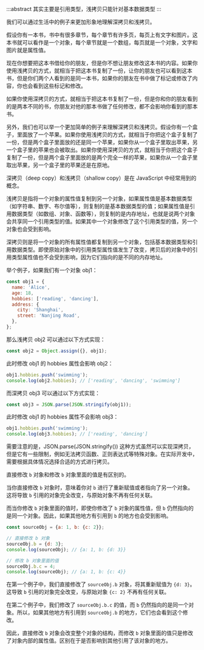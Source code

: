 :::abstract
其实主要是引用类型，浅拷贝只能针对基本数据类型
:::

我们可以通过生活中的例子来更加形象地理解深拷贝和浅拷贝。

假设你有一本书，书中有很多章节，每个章节有许多页，每页上有文字和图片。这本书就可以看作是一个对象，每个章节就是一个数组，每页就是一个对象，文字和图片就是属性值。

现在你想要把这本书借给你的朋友，但是你不想让朋友修改这本书的内容。如果你使用浅拷贝的方式，就相当于把这本书复制了一份，让你的朋友也可以看到这本书，但是你们两个人看到的是同一本书，如果你的朋友在书中做了标记或修改了内容，你也会看到这些标记和修改。

如果你使用深拷贝的方式，就相当于把这本书复制了一份，但是你和你的朋友看到的是两本不同的书，你朋友对他的那本书做了任何修改，都不会影响你看到的那本书。

另外，我们也可以举一个更加简单的例子来理解深拷贝和浅拷贝。假设你有一个盒子，里面放了一个苹果。如果你使用浅拷贝的方式，就相当于你把这个盒子复制了一份，但是两个盒子里面放的还是同一个苹果，如果你从一个盒子里取出苹果，另一个盒子里的苹果也会被取出。如果你使用深拷贝的方式，就相当于你把这个盒子复制了一份，但是两个盒子里面放的是两个完全一样的苹果，如果你从一个盒子里取出苹果，另一个盒子里的苹果还是在原地。

深拷贝（deep copy）和浅拷贝（shallow copy）是在 JavaScript 中经常用到的概念。

浅拷贝是指将一个对象的属性值复制到另一个对象，如果属性值是基本数据类型（如字符串、数字、布尔值等），则复制的是基本数据类型的值；如果属性值是引用数据类型（如数组、对象、函数等），则复制的是内存地址，也就是说两个对象会共享同一个引用类型的值。如果其中一个对象修改了这个引用类型的值，另一个对象也会受到影响。

深拷贝则是将一个对象的所有属性值都复制到另一个对象，包括基本数据类型和引用数据类型。即使原始对象中的引用类型属性值发生了改变，拷贝后的对象中的引用类型属性值也不会受到影响，因为它们指向的是不同的内存地址。

举个例子，如果我们有一个对象 obj1：

```javascript
const obj1 = {
  name: 'Alice',
  age: 18,
  hobbies: ['reading', 'dancing'],
  address: {
    city: 'Shanghai',
    street: 'Nanjing Road',
  },
};
```

那么浅拷贝 obj2 可以通过以下方式实现：

```javascript
const obj2 = Object.assign({}, obj1);
```

此时修改 obj1 的 hobbies 属性会影响 obj2：

```javascript
obj1.hobbies.push('swimming');
console.log(obj2.hobbies); // ['reading', 'dancing', 'swimming']
```

而深拷贝 obj3 可以通过以下方式实现：

```javascript
const obj3 = JSON.parse(JSON.stringify(obj1));
```

此时修改 obj1 的 hobbies 属性不会影响 obj3：

```javascript
obj1.hobbies.push('swimming');
console.log(obj3.hobbies); // ['reading', 'dancing']
```

需要注意的是，JSON.parse(JSON.stringify()) 这种方式虽然可以实现深拷贝，但是它有一些限制，例如无法拷贝函数、正则表达式等特殊对象。在实际开发中，需要根据具体情况选择合适的方式进行拷贝。


直接修改 `b` 对象和修改 `b` 对象里面的值是有区别的。

当你直接修改 `b` 对象时，意味着你对 `b` 进行了重新赋值或者指向了另一个对象。这将导致 `b` 引用的对象完全改变，与原始对象不再有任何关联。

而当你修改 `b` 对象里面的值时，即使你修改了 `b` 对象的属性值，但 `b` 仍然指向的是同一个对象。因此，如果其他地方有引用到 `b` 的地方也会受到影响。


```javascript
const sourceObj = {a: 1, b: {c: 2}};

// 直接修改 b 对象
sourceObj.b = {d: 3};
console.log(sourceObj); // {a: 1, b: {d: 3}}

// 修改 b 对象里面的值
sourceObj.b.c = 4;
console.log(sourceObj); // {a: 1, b: {c: 4}}
```

在第一个例子中，我们直接修改了 `sourceObj.b` 对象，将其重新赋值为 `{d: 3}`。这导致 `b` 引用的对象完全改变，与原始对象 `{c: 2}` 不再有任何关联。

在第二个例子中，我们修改了 `sourceObj.b.c` 的值，而 `b` 仍然指向的是同一个对象。所以，如果其他地方有引用到 `sourceObj.b` 的地方，它们也会看到这个修改。

因此，直接修改 `b` 对象会改变整个对象的结构，而修改 `b` 对象里面的值只是修改了对象内部的属性值。区别在于是否影响到其他引用了该对象的地方。